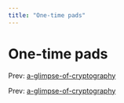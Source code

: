 ```yaml
---
title: "One-time pads"
---
```


# One-time pads

Prev: [a-glimpse-of-cryptography](a-glimpse-of-cryptography.md)

Prev: [a-glimpse-of-cryptography](a-glimpse-of-cryptography.md)
